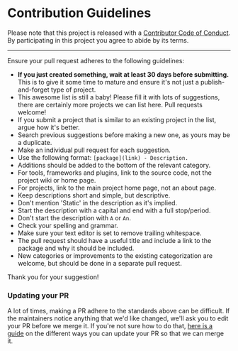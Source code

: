 # Contribution Guidelines

Please note that this project is released with a [Contributor Code of Conduct](code-of-conduct.md). By participating in this project you agree to abide by its terms.

---

Ensure your pull request adheres to the following guidelines:

- **If you just created something, wait at least 30 days before submitting.** This is to give it some time to mature and ensure it's not just a publish-and-forget type of project.
- This awesome list is still a baby! Please fill it with lots of suggestions, there are certainly more projects we can list here. Pull requests welcome!
- If you submit a project that is similar to an existing project in the list, argue how it's better.
- Search previous suggestions before making a new one, as yours may be a duplicate.
- Make an individual pull request for each suggestion.
- Use the following format: `[package](link) - Description.`
- Additions should be added to the bottom of the relevant category.
- For tools, frameworks and plugins, link to the source code, not the project wiki or home page.
- For projects, link to the main project home page, not an about page.
- Keep descriptions short and simple, but descriptive.
- Don't mention 'Static' in the description as it's implied.
- Start the description with a capital and end with a full stop/period.
- Don't start the description with `A` or `An`.
- Check your spelling and grammar.
- Make sure your text editor is set to remove trailing whitespace.
- The pull request should have a useful title and include a link to the package and why it should be included.
- New categories or improvements to the existing categorization are welcome, but should be done in a separate pull request.

Thank you for your suggestion!

### Updating your PR

A lot of times, making a PR adhere to the standards above can be difficult. If the maintainers notice anything that we'd like changed, we'll ask you to edit your PR before we merge it. If you're not sure how to do that, [here is a guide](https://github.com/RichardLitt/knowledge/blob/master/github/amending-a-commit-guide.md) on the different ways you can update your PR so that we can merge it.

